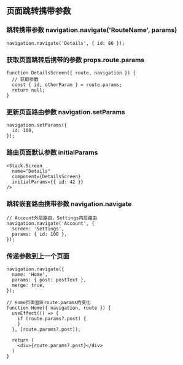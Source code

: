 ## 页面跳转携带参数
### 跳转携带参数 navigation.navigate('RouteName', params)
```
navigation.navigate('Details', { id: 86 });
```
### 获取页面跳转后携带的参数 props.route.params
```
function DetailsScreen({ route, navigation }) {
  // 获取参数
  const { id, otherParam } = route.params;
  return null;
}
```
### 更新页面路由参数 navigation.setParams
```
navigation.setParams({
  id: 100,
});
```
### 路由页面默认参数 initialParams
```
<Stack.Screen
  name="Details"
  component={DetailsScreen}
  initialParams={{ id: 42 }}
/>
```
### 跳转嵌套路由携带参数 navigation.navigate
```
// Account外层路由，Settings内层路由
navigation.navigate('Account', {
  screen: 'Settings',
  params: { id: 100 },
});
```
### 传递参数到上一个页面 
```
navigation.navigate({
  name: 'Home',
  params: { post: postText },
  merge: true,
});

// Home页面监听route.params的变化
function Home({ navigation, route }) {
  useEffect(() => {
    if (route.params?.post) {
    }
  }, [route.params?.post]);

  return (
    <div>{route.params?.post}</div>
  )
}
```